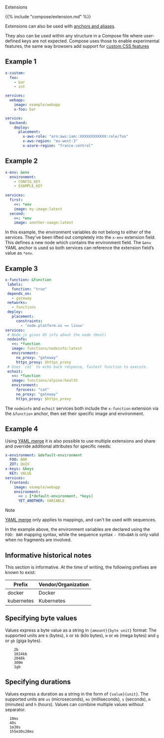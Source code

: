Extensions


{{% include "compose/extension.md" %}}

Extensions can also be used with [anchors and aliases](fragments.md).

They also can be used within any structure in a Compose file where user-defined keys are not expected. 
Compose uses those to enable experimental features, the same way browsers add support for [custom CSS features](https://www.w3.org/TR/2011/REC-CSS2-20110607/syndata.html#vendor-keywords)

## Example 1

```yml
x-custom:
  foo:
    - bar
    - zot

services:
  webapp:
    image: example/webapp
    x-foo: bar
```

```yml
service:
  backend:
    deploy:
      placement:
        x-aws-role: "arn:aws:iam::XXXXXXXXXXXX:role/foo"
        x-aws-region: "eu-west-3"
        x-azure-region: "france-central"
```

## Example 2

```yml
x-env: &env
  environment:
    - CONFIG_KEY
    - EXAMPLE_KEY
 
services:
  first:
    <<: *env
    image: my-image:latest
  second:
    <<: *env
    image: another-image:latest
```

In this example, the environment variables do not belong to either of the services. They’ve been lifted out completely into the `x-env` extension field.
This defines a new node which contains the environment field. The `&env` YAML anchor is used so both services can reference the extension field’s value as `*env`.

## Example 3

```yml
x-function: &function
 labels:
   function: "true"
 depends_on:
   - gateway
 networks:
   - functions
 deploy:
   placement:
     constraints:
       - 'node.platform.os == linux'
services:
 # Node.js gives OS info about the node (Host)
 nodeinfo:
   <<: *function
   image: functions/nodeinfo:latest
   environment:
     no_proxy: "gateway"
     https_proxy: $https_proxy
 # Uses `cat` to echo back response, fastest function to execute.
 echoit:
   <<: *function
   image: functions/alpine:health
   environment:
     fprocess: "cat"
     no_proxy: "gateway"
     https_proxy: $https_proxy
```

The `nodeinfo` and `echoit` services both include the `x-function` extension via the `&function` anchor, then set their specific image and environment. 

## Example 4 

Using [YAML merge](https://yaml.org/type/merge.html) it is also possible to use multiple extensions and share
and override additional attributes for specific needs:

```yml
x-environment: &default-environment
  FOO: BAR
  ZOT: QUIX
x-keys: &keys
  KEY: VALUE
services:
  frontend:
    image: example/webapp
    environment: 
      << : [*default-environment, *keys]
      YET_ANOTHER: VARIABLE
```

> [!NOTE]
>
> [YAML merge](https://yaml.org/type/merge.html) only applies to mappings, and can't be used with sequences. 
>
> In the example above, the environment variables are declared using the `FOO: BAR` mapping syntax, while the sequence syntax `- FOO=BAR` is only valid when no fragments are involved.

## Informative historical notes

This section is informative. At the time of writing, the following prefixes are known to exist:

| Prefix     | Vendor/Organization |
| ---------- | ------------------- |
| docker     | Docker              |
| kubernetes | Kubernetes          |

## Specifying byte values

Values express a byte value as a string in `{amount}{byte unit}` format:
The supported units are `b` (bytes), `k` or `kb` (kilo bytes), `m` or `mb` (mega bytes) and `g` or `gb` (giga bytes).

```text
    2b
    1024kb
    2048k
    300m
    1gb
```

## Specifying durations

Values express a duration as a string in the form of `{value}{unit}`.
The supported units are `us` (microseconds), `ms` (milliseconds), `s` (seconds), `m` (minutes) and `h` (hours).
Values can combine multiple values without separator.

```text
  10ms
  40s
  1m30s
  1h5m30s20ms
```
